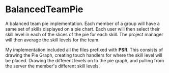 # BalancedTeamPie

A balanced team pie implementation. Each member of a group will have a same set of skills displayed on a pie chart. Each user will then select their skill level in each of the slices of the pie for each skill. The project manager will then average the skill levels for the team.

My implementation included all the files prefixed with <strong>PSR</strong>.
	 This consists of drawing the Pie Graph, creating touch handlers for where the skill level will be placed. Drawing the different levels on to the pie graph, and pulling from the server the member's different skill levels.
